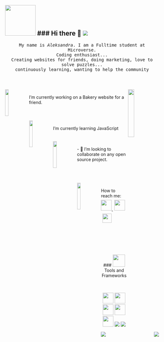## <img src="https://digitalnimarketinga3d.com/wp-content/uploads/2021/05/A3D-1.png" width="100px " /> ### Hi there 👋  ![](https://komarev.com/ghpvc/?username=digia3d)


<p align="center" >
  <samp>
    My name is <em>Aleksandra</em>. I am a Fulltime student at Microverse. 
  <br/> Coding enthusiast...  
      <br/>
Creating websites for friends, doing marketing, love to solve puzzles...
          <br/>          
continuously learning, wanting to help the community
  </samp>
  <br/>
  <br/>
  <br/>
</p>

### <img src="https://media.giphy.com/media/VTtANKl0beDFQRLDTh/giphy.gif" align="right"  width="20%"/>

###  <img src="https://media.giphy.com/media/cmCEsJZHYBPels360q/giphy.gif" align="left"  width="15%"/>
</br>
I’m currently working on a Bakery website for a friend.
</br>
</br>
</br>
</br>
  <img src="https://media.giphy.com/media/uGd4JqzJYaDVKbFlh4/giphy.gif" align="left"  width="15%"/> </br>  I’m currently learning JavaScript
 </br>
</br>
</br>
<img src="https://media.giphy.com/media/7EhiahshVQJMWngK3U/giphy.gif" align="left"  width="15%"/> </br>- 👯 I’m looking to collaborate on any open source project.
</br></br></br></br></br>
<img src="https://media.giphy.com/media/stdqoZQtv5JVM1mI1j/giphy.gif" align="left"  width="15%"/> </br> How to reach me:   <a href="https://twitter.com/ujvari65">
    <img src="https://raw.githubusercontent.com/alexnaiman/alexnaiman/master/resources/twitter.svg" height="35px"  />
  </a>
  
   <a href="https://www.linkedin.com/in/aleksandra-ujvari-85235a210/">
    <img src="https://raw.githubusercontent.com/alexnaiman/alexnaiman/master/resources/linkedin.webp" height="35px" style="margin: 5px;" />
  </a>
    <a href="mailto:ujvari65@gmail.com">
    <img src="https://raw.githubusercontent.com/alexnaiman/alexnaiman/master/resources/gmail.png" height="30px" style="margin: 5px;" />
  </a>
  </br></br></br></br></br></br>
  
 <p align="center">  ###  <img src="https://raw.githubusercontent.com/alexnaiman/alexnaiman/master/resources/pickaxe.png" width="40px" font-weight: "bold" />  Tools and Frameworks</p>
  <p align="center">
  </br></br>
      <img src="https://raw.githubusercontent.com/alexnaiman/alexnaiman/master/resources/dev/css3.svg" height="35px" style="vertical-align:top margin:6px 4px" />
        <img src="https://raw.githubusercontent.com/alexnaiman/alexnaiman/master/resources/dev/html.svg" height="35px" style="vertical-align:top margin:6px 4px" />
          <img src="https://raw.githubusercontent.com/alexnaiman/alexnaiman/master/resources/dev/js.svg" height="35px" style="vertical-align:top margin:6px 4px" />
             <img src="https://raw.githubusercontent.com/alexnaiman/alexnaiman/master/resources/dev/visualstudio_code.svg" height="35px" style="vertical-align:top margin:6px 4px"/>
             <img src="https://raw.githubusercontent.com/alexnaiman/alexnaiman/master/resources/dev/react_native.svg" height="35px" style="vertical-align:top margin:6px 4px"/>
             <img src="https://img.shields.io/badge/ruby-%23CC342D.svg?style=for-the-badge&logo=ruby&logoColor=white"/>
             <img src="https://img.shields.io/badge/postgres-%23316192.svg?style=for-the-badge&logo=postgresql&logoColor=white"/>
             
  </p>
             

   <p align="right">         
<img align="left" src="https://github-readme-stats.vercel.app/api?username=digia3d&theme=tokyonight&show_icons=true" />
  <img  float="right" src="https://github-readme-stats.vercel.app/api/top-langs/?username=digia3d&theme=tokyonight&show_icons=true" />
</p>
 


<!--
**digia3d/digia3d** is a ✨ _special_ ✨ repository because its `README.md` (this file) appears on your GitHub profile.

Here are some ideas to get you started:



- 🤔 I’m looking for help with ...
- 💬 Ask me about ...
- 📫  ...
- 😄 Pronouns: ...
- ⚡ Fun fact: ...
-->
